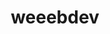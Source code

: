 ---
title: weeebdev
github: https://github.com/weeebdev
mode: dark
transition: 3s
archetype:
- Anime
- Code
- Stats and Metrics
---